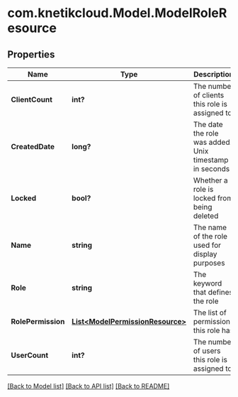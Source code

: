# com.knetikcloud.Model.ModelRoleResource
## Properties

Name | Type | Description | Notes
------------ | ------------- | ------------- | -------------
**ClientCount** | **int?** | The number of clients this role is assigned to | [optional] [default to null]
**CreatedDate** | **long?** | The date the role was added. Unix timestamp in seconds | [optional] [default to null]
**Locked** | **bool?** | Whether a role is locked from being deleted | [optional] [default to null]
**Name** | **string** | The name of the role used for display purposes | [default to null]
**Role** | **string** | The keyword that defines the role | [default to null]
**RolePermission** | [**List&lt;ModelPermissionResource&gt;**](ModelPermissionResource.md) | The list of permissions this role has | [optional] [default to null]
**UserCount** | **int?** | The number of users this role is assigned to | [optional] [default to null]

[[Back to Model list]](../README.md#documentation-for-models) [[Back to API list]](../README.md#documentation-for-api-endpoints) [[Back to README]](../README.md)

